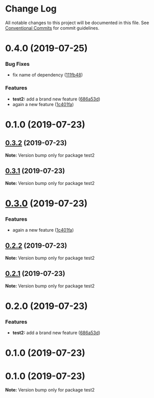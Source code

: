 # Change Log

All notable changes to this project will be documented in this file.
See [Conventional Commits](https://conventionalcommits.org) for commit guidelines.

# 0.4.0 (2019-07-25)


### Bug Fixes

* fix name of dependency ([111fb48](https://github.com/reno-xjb/sandbox/commit/111fb48))


### Features

* **test2:** add a brand new feature ([686a53d](https://github.com/reno-xjb/sandbox/commit/686a53d))
* again a new feature ([1c401fa](https://github.com/reno-xjb/sandbox/commit/1c401fa))



# 0.1.0 (2019-07-23)





## [0.3.2](https://github.com/reno-xjb/sandbox/compare/test2@0.3.0...test2@0.3.2) (2019-07-23)

**Note:** Version bump only for package test2





## [0.3.1](https://github.com/reno-xjb/sandbox/compare/test2@0.3.0...test2@0.3.1) (2019-07-23)

**Note:** Version bump only for package test2





# [0.3.0](https://github.com/reno-xjb/sandbox/compare/test2@0.2.2...test2@0.3.0) (2019-07-23)


### Features

* again a new feature ([1c401fa](https://github.com/reno-xjb/sandbox/commit/1c401fa))





## [0.2.2](https://github.com/reno-xjb/sandbox/compare/test2@0.2.1...test2@0.2.2) (2019-07-23)

**Note:** Version bump only for package test2





## [0.2.1](https://github.com/reno-xjb/sandbox/compare/test2@0.2.0...test2@0.2.1) (2019-07-23)

**Note:** Version bump only for package test2





# 0.2.0 (2019-07-23)


### Features

* **test2:** add a brand new feature ([686a53d](https://github.com/reno-xjb/sandbox/commit/686a53d))



# 0.1.0 (2019-07-23)





# 0.1.0 (2019-07-23)

**Note:** Version bump only for package test2
